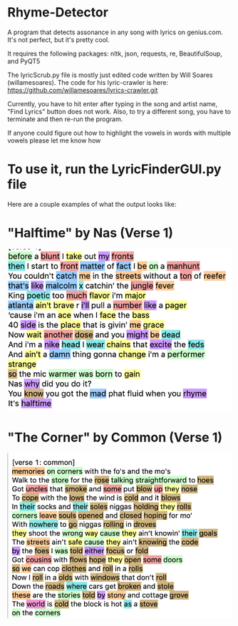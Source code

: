 # Rhyme-Detector
A program that detects assonance in any song with lyrics on genius.com. It's not perfect, but it's pretty cool.


It requires the following packages:
nltk, json, requests, re, BeautifulSoup, and PyQT5

The lyricScrub.py file is mostly just edited code written by Will Soares (willamesoares). The code for his lyric-crawler is here: https://github.com/willamesoares/lyrics-crawler.git

Currently, you have to hit enter after typing in the song and artist name, "Find Lyrics" button does not work. Also, to try a different song, you have to terminate and then re-run the program.


If anyone could figure out how to highlight the vowels in words with multiple vowels please let me know how

# To use it, run the LyricFinderGUI.py file

Here are a couple examples of what the output looks like:

# "Halftime" by Nas (Verse 1)
![alt text](https://github.com/BrooksWatson717/Rhyme-Detector/blob/master/Screen%20Shot%202019-04-09%20at%207.28.22%20PM.png)


# "The Corner" by Common (Verse 1)
![alt text](https://github.com/BrooksWatson717/Rhyme-Detector/blob/master/Screen%20Shot%202019-04-09%20at%207.26.12%20PM.png)
